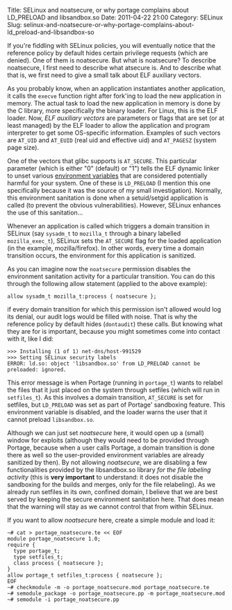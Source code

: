 Title: SELinux and noatsecure, or why portage complains about LD_PRELOAD and libsandbox.so
Date: 2011-04-22 21:00
Category: SELinux
Slug: selinux-and-noatsecure-or-why-portage-complains-about-ld_preload-and-libsandbox-so

If you're fiddling with SELinux policies, you will eventually notice
that the reference policy by default hides certain privilege requests
(which are denied). One of them is noatsecure. But what is noatsecure?
To describe noatsecure, I first need to describe what atsecure is. And
to describe what that is, we first need to give a small talk about ELF
auxiliary vectors.

As you probably know, when an application instantiates another
application, it calls the `execve` function right after fork'ing to load
the new application in memory. The actual task to load the new
application in memory is done by the C library, more specifically the
binary loader. For Linux, this is the ELF loader. Now, *ELF auxiliary
vectors* are parameters or flags that are set (or at least managed) by
the ELF loader to allow the application and program interpreter to get
some OS-specific information. Examples of such vectors are `AT_UID` and
`AT_EUID` (real uid and effective uid) and `AT_PAGESZ` (system page
size).

One of the vectors that glibc supports is `AT_SECURE`. This particular
parameter (which is either "0" (default) or "1") tells the ELF dynamic
linker to unset various [environment
variables](http://sourceware.org/git/?p=glibc.git;a=blob_plain;f=sysdeps/generic/unsecvars.h;hb=HEAD)
that are considered potentially harmful for your system. One of these is
`LD_PRELOAD` (I mention this one specifically because it was the source
of my small investigation). Normally, this environment sanitation is
done when a setuid/setgid application is called (to prevent the obvious
vulnerabilities). However, SELinux enhances the use of this
sanitation...

Whenever an application is called which triggers a domain transition in
SELinux (say `sysadm_t` to `mozilla_t` through a binary labelled
`mozilla_exec_t`), SELinux sets the `AT_SECURE` flag for the loaded
application (in the example, mozilla/firefox). In other words, every
time a domain transition occurs, the environment for this application is
sanitized.

As you can imagine now the `noatsecure` permission disables the
environment sanitation activity for a particular transition. You can do
this through the following allow statement (applied to the above
example):

    allow sysadm_t mozilla_t:process { noatsecure };

if every domain transition for which this permission isn't allowed would
log its denial, our audit logs would be filled with noise. That is why
the reference policy by default hides (`dontaudit`) these calls. But
knowing what they are for is important, because you might sometimes come
into contact with it, like I did:

    >>> Installing (1 of 1) net-dns/host-991529
    >>> Setting SELinux security labels
    ERROR: ld.so: object 'libsandbox.so' from LD_PRELOAD cannot be preloaded: ignored.

This error message is when Portage (running in `portage_t`) wants to
relabel the files that it just placed on the system through setfiles
(which will run in `setfiles_t`). As this involves a domain transition,
`AT_SECURE` is set for setfiles, but `LD_PRELOAD` was set as part of
Portage' sandboxing feature. This environment variable is disabled, and
the loader warns the user that it cannot preload `libsandbox.so`.

Although we can just set *noatsecure* here, it would open up a (small)
window for exploits (although they would need to be provided through
Portage, because when a user calls Portage, a domain transition is done
there as well so the user-provided environment variables are already
sanitized by then). By not allowing *noatsecure*, we are disabling a few
functionalities provided by the libsandbox.so library *for the file
labeling activity* (this is **very important** to understand: it does
not disable the sandboxing for the builds and merges, only for the file
relabeling). As we already run setfiles in its own, confined domain, I
believe that we are best served by keeping the secure environment
sanitation here. That does mean that the warning will stay as we cannot
control that from within SELinux.

If you want to allow *noatsecure* here, create a simple module and load
it:

    ~# cat > portage_noatsecure.te << EOF
    module portage_noatsecure 1.0;
    require {
      type portage_t;
      type setfiles_t;
      class process { noatsecure };
    }
    allow portage_t setfiles_t:process { noatsecure };
    EOF
    ~# checkmodule -m -o portage_noatsecure.mod portage_noatsecure.te
    ~# semodule_package -o portage_noatsecure.pp -m portage_noatsecure.mod
    ~# semodule -i portage_noatsecure.pp
